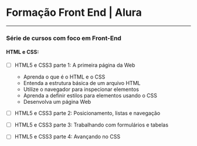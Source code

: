 # Formação Front End | Alura
-----
### Série de cursos com foco em Front-End

#### HTML e CSS:
- [ ] HTML5 e CSS3 parte 1: A primeira página da Web
  * Aprenda o que é o HTML e o CSS
  * Entenda a estrutura básica de um arquivo HTML
  * Utilize o navegador para inspecionar elementos
  * Aprenda a definir estilos para elementos usando o CSS
  * Desenvolva um página Web

- [ ] HTML5 e CSS3 parte 2: Posicionamento, listas e navegação
- [ ] HTML5 e CSS3 parte 3: Trabalhando com formulários e tabelas
- [ ] HTML5 e CSS3 parte 4: Avançando no CSS

